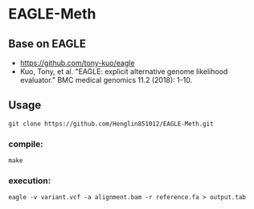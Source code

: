 # EAGLE-Meth
## Base on EAGLE
- https://github.com/tony-kuo/eagle
- Kuo, Tony, et al. "EAGLE: explicit alternative genome likelihood evaluator." BMC medical genomics 11.2 (2018): 1-10.
## Usage
```
git clone https://github.com/Henglin851012/EAGLE-Meth.git 
```
### compile:
```
make
```
### execution:
```
eagle -v variant.vcf -a alignment.bam -r reference.fa > output.tab
```
